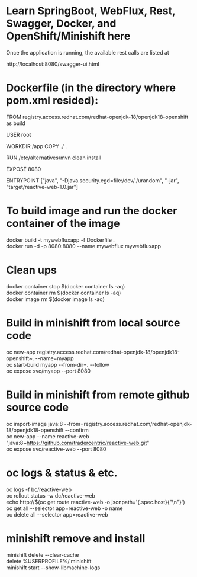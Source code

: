 # Learn SpringBoot, WebFlux, Rest, Swagger, Docker, and OpenShift/Minishift here 

Once the application is running, the available rest calls are listed at </br>

http://localhost:8080/swagger-ui.html

# Dockerfile (in the directory where pom.xml resided):

FROM registry.access.redhat.com/redhat-openjdk-18/openjdk18-openshift as build

USER root

WORKDIR /app
COPY ./ .

RUN /etc/alternatives/mvn clean install

EXPOSE 8080

ENTRYPOINT ["java", "-Djava.security.egd=file:/dev/./urandom", "-jar", "target/reactive-web-1.0.jar"]

# To build image and run the docker container of the image
docker build -t mywebfluxapp -f Dockerfile . </br>
docker run -d -p 8080:8080 --name mywebflux mywebfluxapp </br>

# Clean ups
docker container stop $(docker container ls -aq) </br>
docker container rm $(docker container ls -aq) </br>
docker image rm $(docker image ls  -aq) </br>

# Build in minishift from local source code
oc new-app registry.access.redhat.com/redhat-openjdk-18/openjdk18-openshift~. --name=myapp </br>
oc start-build myapp --from-dir=. --follow </br>
oc expose svc/myapp --port 8080 </br>

# Build in minishift from remote github source code
oc import-image java:8 --from=registry.access.redhat.com/redhat-openjdk-18/openjdk18-openshift --confirm </br>
oc new-app --name reactive-web "java:8~https://github.com/tradercentric/reactive-web.git" </br>
oc expose svc/reactive-web --port 8080 </br>

# oc logs & status & etc.
oc logs -f bc/reactive-web </br>
oc rollout status -w dc/reactive-web </br>
echo http://$(oc get route reactive-web -o jsonpath='{.spec.host}{"\n"}') </br>
oc get all --selector app=reactive-web -o name </br>
oc delete all --selector app=reactive-web </br>

# minishift remove and install
minishift delete --clear-cache </br>
delete %USERPROFILE%/.minishift </br>
minishift start --show-libmachine-logs </br>
